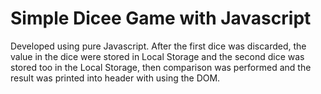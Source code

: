 # Simple Dicee Game with Javascript
 Developed using pure Javascript. After the first dice was discarded, the value in the dice were stored in Local Storage and the second dice was stored too in the Local Storage, then comparison was performed and the result was printed into header with using the DOM.
